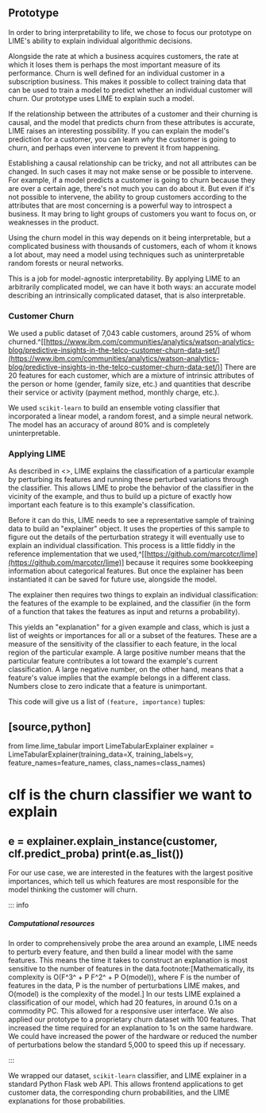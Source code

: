 ## Prototype

In order to bring interpretability to life, we chose to focus our prototype on
LIME's ability to explain individual algorithmic decisions.

Alongside the rate at which a business acquires customers, the rate at which it
loses them is perhaps the most important measure of its performance. Churn is
well defined for an individual customer in a subscription business. This makes
it possible to collect training data that can be used to train a model to
predict whether an individual customer will churn. Our prototype uses LIME to
explain such a model.

If the relationship between the attributes of a customer and their churning is
causal, and the model that predicts churn from these attributes is accurate,
LIME raises an interesting possibility. If you can explain the model's
prediction for a customer, you can learn _why_ the customer is going to churn,
and perhaps even intervene to prevent it from happening.

Establishing a causal relationship can be tricky, and not all attributes can be
changed. In such cases it may not make sense or be possible to intervene. For
example, if a model predicts a customer is going to churn because they are over
a certain age, there's not much you can do about it. But even if it's not
possible to intervene, the ability to group customers according to the
attributes that are most concerning is a powerful way to introspect a business.
It may bring to light groups of customers you want to focus on, or weaknesses
in the product.

Using the churn model in this way depends on it being interpretable, but a
complicated business with thousands of customers, each of whom it knows a lot
about, may need a model using techniques such as uninterpretable random forests
or neural networks.

This is a job for model-agnostic interpretability. By applying LIME to an
arbitrarily complicated model, we can have it both ways: an accurate model
describing an intrinsically complicated dataset, that is also interpretable.

### Customer Churn

We used a public dataset of 7,043 cable customers, around 25% of whom
churned.^[[https://www.ibm.com/communities/analytics/watson-analytics-blog/predictive-insights-in-the-telco-customer-churn-data-set/](https://www.ibm.com/communities/analytics/watson-analytics-blog/predictive-insights-in-the-telco-customer-churn-data-set/)]
There are 20 features for each customer, which are a mixture of intrinsic
attributes of the person or home (gender, family size, etc.) and quantities
that describe their service or activity (payment method, monthly charge, etc.).

We used `scikit-learn` to build an ensemble voting classifier that incorporated
a linear model, a random forest, and a simple neural network. The model has an
accuracy of around 80% and is completely uninterpretable.

### Applying LIME

As described in <<lime>>, LIME explains the classification of a particular
example by perturbing its features and running these perturbed variations
through the classifier. This allows LIME to probe the behavior of the
classifier in the vicinity of the example, and thus to build up a picture of
exactly how important each feature is to this example's classification.

Before it can do this, LIME needs to see a representative sample of training
data to build an "explainer" object. It uses the properties of this sample to
figure out the details of the perturbation strategy it will eventually use to
explain an individual classification. This process is a little fiddly in the
reference implementation that we
used,^[[https://github.com/marcotcr/lime](https://github.com/marcotcr/lime)] because it requires some
bookkeeping information about categorical features. But once the explainer has
been instantiated it can be saved for future use, alongside the model.

The explainer then requires two things to explain an individual classification:
the features of the example to be explained, and the classifier (in the form of
a function that takes the features as input and returns a probability). 

This yields an "explanation" for a given example and class, which is just a
list of weights or importances for all or a subset of the features. These are a
measure of the sensitivity of the classifier to each feature, in the local
region of the particular example. A large positive number means that the
particular feature contributes a lot toward the example's current
classification. A large negative number, on the other hand, means that a
feature's value implies that the example belongs in a different class.
Numbers close to zero indicate that a feature is unimportant.

This code will give us a list of `(feature, importance)` tuples: 

[source,python]
----
from lime.lime_tabular import LimeTabularExplainer
explainer = LimeTabularExplainer(training_data=X,
                                 training_labels=y,
                                 feature_names=feature_names,
                                 class_names=class_names)
# clf is the churn classifier we want to explain
e = explainer.explain_instance(customer, clf.predict_proba)
print(e.as_list())
----

For our use case, we are interested in the features with the largest positive
importances, which tell us which features are most responsible for the model
thinking the customer will churn.

::: info
##### *Computational resources*

In order to comprehensively probe the area around an example, LIME needs to
perturb every feature, and then build a linear model with the same features.
This means the time it takes to construct an explanation is most sensitive to
the number of features in the data.footnote:[Mathematically, its complexity
is O(F^3^ + P F^2^ + P O(model)), where F is the number of features in the
data, P is the number of perturbations LIME makes, and O(model) is the
complexity of the model.] In our tests LIME explained a classification of our
model, which had 20 features, in around 0.1s on a commodity PC. This allowed
for a responsive user interface. We also applied our prototype to a
proprietary churn dataset with 100 features. That increased the time required
for an explanation to 1s on the same hardware. We could have increased the
power of the hardware or reduced the number of perturbations below the
standard 5,000 to speed this up if necessary.

:::

We wrapped our dataset, `scikit-learn` classifier, and LIME explainer in a
standard Python Flask web API. This allows frontend applications to get
customer data, the corresponding churn probabilities, and the LIME explanations
for those probabilities.
